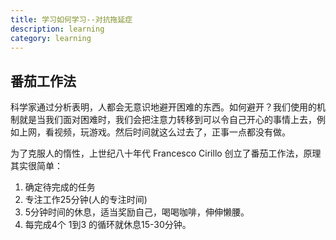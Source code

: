 ```yaml
---
title: 学习如何学习--对抗拖延症
description: learning
category: learning
---
```


## 番茄工作法

科学家通过分析表明，人都会无意识地避开困难的东西。如何避开？我们使用的机制就是当我们面对困难时，我们会把注意力转移到可以令自己开心的事情上去，例如上网，看视频，玩游戏。然后时间就这么过去了，正事一点都没有做。

<!-- more -->
<!-- excerpt -->

为了克服人的惰性，上世纪八十年代 Francesco Cirillo 创立了番茄工作法，原理其实很简单：

1. 确定待完成的任务
2. 专注工作25分钟(人的专注时间)
3. 5分钟时间的休息，适当奖励自己，喝喝咖啡，伸伸懒腰。
4. 每完成4个 1到3 的循环就休息15-30分钟。